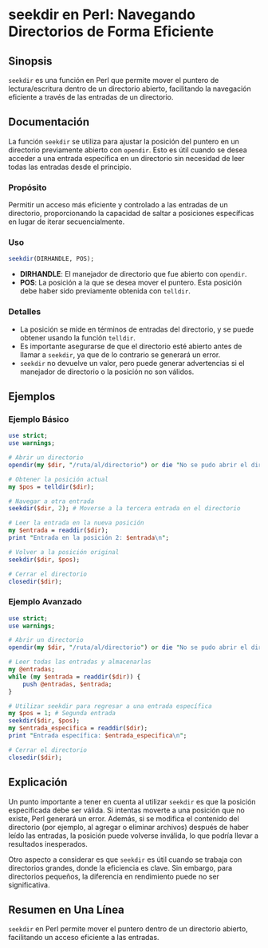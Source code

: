 <!--
Meta Description: # seekdir en Perl: Navegando Directorios de Forma Eficiente ## Sinopsis `seekdir` es una función en Perl que permite mover el puntero de lectura/escri...
Meta Keywords: directorio, seekdir, posición, entrada, dir
-->

# seekdir en Perl: Navegando Directorios de Forma Eficiente

## Sinopsis
`seekdir` es una función en Perl que permite mover el puntero de lectura/escritura dentro de un directorio abierto, facilitando la navegación eficiente a través de las entradas de un directorio.

## Documentación
La función `seekdir` se utiliza para ajustar la posición del puntero en un directorio previamente abierto con `opendir`. Esto es útil cuando se desea acceder a una entrada específica en un directorio sin necesidad de leer todas las entradas desde el principio. 

### Propósito
Permitir un acceso más eficiente y controlado a las entradas de un directorio, proporcionando la capacidad de saltar a posiciones específicas en lugar de iterar secuencialmente.

### Uso
```perl
seekdir(DIRHANDLE, POS);
```
- **DIRHANDLE**: El manejador de directorio que fue abierto con `opendir`.
- **POS**: La posición a la que se desea mover el puntero. Esta posición debe haber sido previamente obtenida con `telldir`.

### Detalles
- La posición se mide en términos de entradas del directorio, y se puede obtener usando la función `telldir`.
- Es importante asegurarse de que el directorio esté abierto antes de llamar a `seekdir`, ya que de lo contrario se generará un error.
- `seekdir` no devuelve un valor, pero puede generar advertencias si el manejador de directorio o la posición no son válidos.

## Ejemplos
### Ejemplo Básico
```perl
use strict;
use warnings;

# Abrir un directorio
opendir(my $dir, "/ruta/al/directorio") or die "No se pudo abrir el directorio: $!";

# Obtener la posición actual
my $pos = telldir($dir);

# Navegar a otra entrada
seekdir($dir, 2); # Moverse a la tercera entrada en el directorio

# Leer la entrada en la nueva posición
my $entrada = readdir($dir);
print "Entrada en la posición 2: $entrada\n";

# Volver a la posición original
seekdir($dir, $pos);

# Cerrar el directorio
closedir($dir);
```

### Ejemplo Avanzado
```perl
use strict;
use warnings;

# Abrir un directorio
opendir(my $dir, "/ruta/al/directorio") or die "No se pudo abrir el directorio: $!";

# Leer todas las entradas y almacenarlas
my @entradas;
while (my $entrada = readdir($dir)) {
    push @entradas, $entrada;
}

# Utilizar seekdir para regresar a una entrada específica
my $pos = 1; # Segunda entrada
seekdir($dir, $pos);
my $entrada_especifica = readdir($dir);
print "Entrada específica: $entrada_especifica\n";

# Cerrar el directorio
closedir($dir);
```

## Explicación
Un punto importante a tener en cuenta al utilizar `seekdir` es que la posición especificada debe ser válida. Si intentas moverte a una posición que no existe, Perl generará un error. Además, si se modifica el contenido del directorio (por ejemplo, al agregar o eliminar archivos) después de haber leído las entradas, la posición puede volverse inválida, lo que podría llevar a resultados inesperados. 

Otro aspecto a considerar es que `seekdir` es útil cuando se trabaja con directorios grandes, donde la eficiencia es clave. Sin embargo, para directorios pequeños, la diferencia en rendimiento puede no ser significativa.

## Resumen en Una Línea
`seekdir` en Perl permite mover el puntero dentro de un directorio abierto, facilitando un acceso eficiente a las entradas.